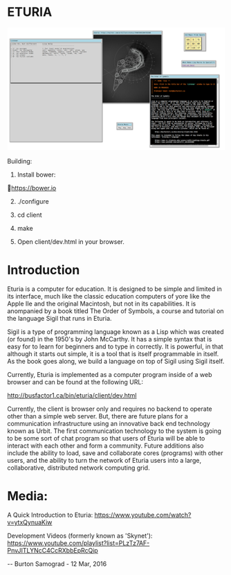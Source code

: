 ETURIA
==

![A Eturia Screenshot](https://github.com/BusFactor1Inc/eturia/blob/master/screenshot-1-3-2016.png)

Building:

1) Install bower:

https://bower.io

2) ./configure

3) cd client

4) make

5) Open client/dev.html in your browser.

Introduction
==

Eturia is a computer for education. It is designed to be simple and limited in its interface, much like the classic education computers of yore like the Apple IIe and the original Macintosh, but not in its capabilities. It is anompanied by a book titled The Order of Symbols, a course and tutorial on the language Sigil that runs in Eturia.

Sigil is a type of programming language known as a Lisp which was created (or found) in the 1950's by John McCarthy. It has a simple syntax that is easy for to learn for beginners and to type in correctly. It is powerful, in that although it starts out simple, it is a tool that is itself programmable in itself. As the book goes along, we build a language on top of Sigil using Sigil itself.

Currently, Eturia is implemented as a computer program inside of a web browser and can be found at the following URL:

http://busfactor1.ca/bin/eturia/client/dev.html

Currently, the client is browser only and requires no backend to operate other than a simple web server. But, there are future plans for a communication infrastructure using an innovative back end technology known as Urbit. The first communication technology to the system is going to be some sort of chat program so that users of Eturia will be able to interact with each other and form a community. Future additions also include the ability to load, save and collaborate cores (programs) with other users, and the ability to turn the network of Eturia users into a large, collaborative, distributed network computing grid.

Media:
==

A Quick Introduction to Eturia: https://www.youtube.com/watch?v=ytxQynuaKiw

Development Videos (formerly known as 'Skynet'): https://www.youtube.com/playlist?list=PLzTz7AF-PnvJITLYNcC4CcRXbbEpRcQip

--
Burton Samograd - 12 Mar, 2016
